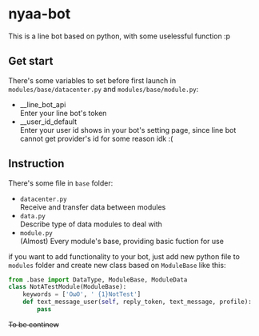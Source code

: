 # nyaa-bot
This is a line bot based on python, with some uselessful function :p

## Get start
There's some variables to set before first launch in `modules/base/datacenter.py` and `modules/base/module.py`:  
- __line_bot_api  
Enter your line bot's token
- __user_id_default  
Enter your user id shows in your bot's setting page, since line bot cannot get provider's id for some reason idk :(


## Instruction
There's some file in `base` folder:
- `datacenter.py`  
Receive and transfer data between modules
- `data.py`  
Describe type of data modules to deal with
- `module.py`  
(Almost) Every module's base, providing basic fuction for use

if you want to add functionality to your bot, just add new python file to `modules` folder and create new class based on `ModuleBase` like this:

``` python
from .base import DataType, ModuleBase, ModuleData
class NotATestModule(ModuleBase):
    keywords = ['OωO', ' {1}NotTest']
    def text_message_user(self, reply_token, text_message, profile):
        pass
```

~~To be continew~~